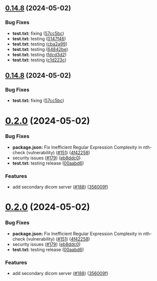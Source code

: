 ## [0.14.8](https://github.com/igoroctaviano/slim/compare/v0.14.7...v0.14.8) (2024-05-02)


### Bug Fixes

* **test.txt:** fixing ([57cc5bc](https://github.com/igoroctaviano/slim/commit/57cc5bc34cc5d412a44bff5cc3221b04ecece576))
* **test.txt:** testing ([0147f46](https://github.com/igoroctaviano/slim/commit/0147f46db1fb048e47477363ee178efdb345f817))
* **test.txt:** testing ([cba2a99](https://github.com/igoroctaviano/slim/commit/cba2a996041d79eb785d3c5c42bd3fcba8ed4f39))
* **test.txt:** testing ([64842be](https://github.com/igoroctaviano/slim/commit/64842beda60982d0157340d837ed42757854245f))
* **test.txt:** testing ([fdcd3d2](https://github.com/igoroctaviano/slim/commit/fdcd3d2378319575e4711c37c0ef0a4c69b3a656))
* **test.txt:** testing ([c1d223c](https://github.com/igoroctaviano/slim/commit/c1d223c5dafc1b262a1ca22cd1d4574e2739af66))

## [0.14.8](https://github.com/igoroctaviano/slim/compare/v0.14.7...v0.14.8) (2024-05-02)


### Bug Fixes

* **test.txt:** fixing ([57cc5bc](https://github.com/igoroctaviano/slim/commit/57cc5bc34cc5d412a44bff5cc3221b04ecece576))

# [0.2.0](https://github.com/igoroctaviano/slim/compare/v0.1.1...v0.2.0) (2024-05-02)


### Bug Fixes

* **package.json:** Fix Inefficient Regular Expression Complexity in nth-check (vulnerability) ([#151](https://github.com/igoroctaviano/slim/issues/151)) ([4f42258](https://github.com/igoroctaviano/slim/commit/4f4225889cedb853c79db84bac8aee94f0b41715))
* security issues ([#179](https://github.com/igoroctaviano/slim/issues/179)) ([eb8ddc0](https://github.com/igoroctaviano/slim/commit/eb8ddc093427547e7e178973fc871c47fa18ed61))
* **test.txt:** testing release ([00aabd6](https://github.com/igoroctaviano/slim/commit/00aabd6dfd1dc806d65212e18b50e52cf78c18c2))


### Features

* add secondary dicom server ([#188](https://github.com/igoroctaviano/slim/issues/188)) ([356009f](https://github.com/igoroctaviano/slim/commit/356009f6a86cd96bfa6c6b478adb46683fbdcd3d))

# [0.2.0](https://github.com/igoroctaviano/slim/compare/v0.1.1...v0.2.0) (2024-05-02)


### Bug Fixes

* **package.json:** Fix Inefficient Regular Expression Complexity in nth-check (vulnerability) ([#151](https://github.com/igoroctaviano/slim/issues/151)) ([4f42258](https://github.com/igoroctaviano/slim/commit/4f4225889cedb853c79db84bac8aee94f0b41715))
* security issues ([#179](https://github.com/igoroctaviano/slim/issues/179)) ([eb8ddc0](https://github.com/igoroctaviano/slim/commit/eb8ddc093427547e7e178973fc871c47fa18ed61))
* **test.txt:** testing release ([00aabd6](https://github.com/igoroctaviano/slim/commit/00aabd6dfd1dc806d65212e18b50e52cf78c18c2))


### Features

* add secondary dicom server ([#188](https://github.com/igoroctaviano/slim/issues/188)) ([356009f](https://github.com/igoroctaviano/slim/commit/356009f6a86cd96bfa6c6b478adb46683fbdcd3d))
